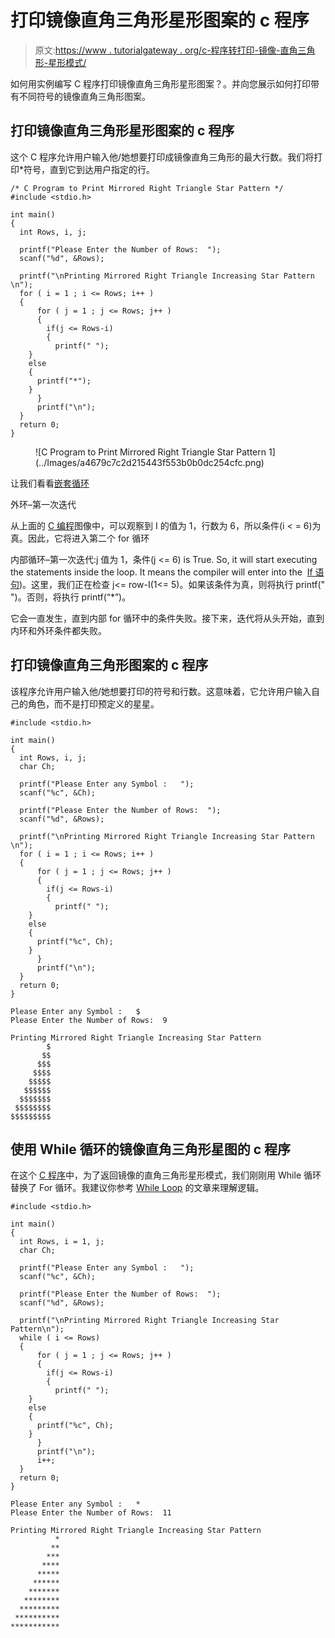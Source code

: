 # 打印镜像直角三角形星形图案的 c 程序

> 原文:[https://www . tutorialgateway . org/c-程序转打印-镜像-直角三角形-星形模式/](https://www.tutorialgateway.org/c-program-to-print-mirrored-right-triangle-star-pattern/)

如何用实例编写 C 程序打印镜像直角三角形星形图案？。并向您展示如何打印带有不同符号的镜像直角三角形图案。

## 打印镜像直角三角形星形图案的 c 程序

这个 C 程序允许用户输入他/她想要打印成镜像直角三角形的最大行数。我们将打印*符号，直到它到达用户指定的行。

```
/* C Program to Print Mirrored Right Triangle Star Pattern */
#include <stdio.h>

int main() 
{
  int Rows, i, j;

  printf("Please Enter the Number of Rows:  ");
  scanf("%d", &Rows);

  printf("\nPrinting Mirrored Right Triangle Increasing Star Pattern \n");
  for ( i = 1 ; i <= Rows; i++ ) 
  {
      for ( j = 1 ; j <= Rows; j++ ) 
      {
      	if(j <= Rows-i)
      	{
          printf(" ");
	}
	else
	{
	  printf("*");		  	
	}         
      }
      printf("\n");
  }
  return 0;
}
```

<figure class="wp-block-image">![C Program to Print Mirrored Right Triangle Star Pattern 1](../Images/a4679c7c2d215443f553b0b0dc254cfc.png)</figure>

让我们看看[嵌套循环](https://www.tutorialgateway.org/for-loop-in-c-programming/)

外环–第一次迭代

从上面的 [C 编程](https://www.tutorialgateway.org/c-programming/)图像中，可以观察到 I 的值为 1，行数为 6，所以条件(i < = 6)为真。因此，它将进入第二个 for 循环

内部循环–第一次迭代:j 值为 1，条件(j <= 6) is True. So, it will start executing the statements inside the loop. It means the compiler will enter into the  [If 语句](https://www.tutorialgateway.org/if-statement-in-c/))。这里，我们正在检查 j<= row-I(1<= 5)。如果该条件为真，则将执行 printf(" ")。否则，将执行 printf(“*”)。

它会一直发生，直到内部 for 循环中的条件失败。接下来，迭代将从头开始，直到内环和外环条件都失败。

## 打印镜像直角三角形图案的 c 程序

该程序允许用户输入他/她想要打印的符号和行数。这意味着，它允许用户输入自己的角色，而不是打印预定义的星星。

```
#include <stdio.h>

int main() 
{
  int Rows, i, j;
  char Ch;

  printf("Please Enter any Symbol :   ");
  scanf("%c", &Ch);  

  printf("Please Enter the Number of Rows:  ");
  scanf("%d", &Rows);

  printf("\nPrinting Mirrored Right Triangle Increasing Star Pattern \n");
  for ( i = 1 ; i <= Rows; i++ ) 
  {
      for ( j = 1 ; j <= Rows; j++ ) 
      {
      	if(j <= Rows-i)
      	{
      	  printf(" ");
	}
	else
	{
	  printf("%c", Ch);		  	
	}         
      }
      printf("\n");
  }
  return 0;
}
```

```
Please Enter any Symbol :   $
Please Enter the Number of Rows:  9

Printing Mirrored Right Triangle Increasing Star Pattern 
        $
       $$
      $$$
     $$$$
    $$$$$
   $$$$$$
  $$$$$$$
 $$$$$$$$
$$$$$$$$$
```

## 使用 While 循环的镜像直角三角形星图的 c 程序

在这个 [C 程序](https://www.tutorialgateway.org/c-programming-examples/)中，为了返回镜像的直角三角形星形模式，我们刚刚用 While 循环替换了 For 循环。我建议你参考 [While Loop](https://www.tutorialgateway.org/while-loop-in-c/) 的文章来理解逻辑。

```
#include <stdio.h>

int main() 
{
  int Rows, i = 1, j;
  char Ch;

  printf("Please Enter any Symbol :   ");
  scanf("%c", &Ch);  

  printf("Please Enter the Number of Rows:  ");
  scanf("%d", &Rows);

  printf("\nPrinting Mirrored Right Triangle Increasing Star Pattern\n");
  while ( i <= Rows) 
  {
      for ( j = 1 ; j <= Rows; j++ ) 
      {
      	if(j <= Rows-i)
      	{
     	  printf(" ");
	}
	else
	{
	  printf("%c", Ch);		  	
	}         
      }
      printf("\n");
      i++;
  }
  return 0;
}
```

```
Please Enter any Symbol :   *
Please Enter the Number of Rows:  11

Printing Mirrored Right Triangle Increasing Star Pattern
          *
         **
        ***
       ****
      *****
     ******
    *******
   ********
  *********
 **********
***********
```